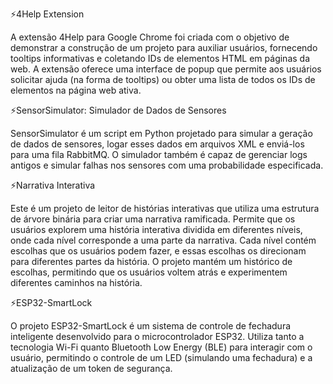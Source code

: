 ⚡4Help Extension 

A extensão 4Help para Google Chrome foi criada com o objetivo de demonstrar a construção de um projeto para auxiliar usuários, fornecendo tooltips informativas e coletando IDs de elementos HTML em páginas da web. A extensão oferece uma interface de popup que permite aos usuários solicitar ajuda (na forma de tooltips) ou obter uma lista de todos os IDs de elementos na página web ativa.

⚡SensorSimulator: Simulador de Dados de Sensores

SensorSimulator é um script em Python projetado para simular a geração de dados de sensores, logar esses dados em arquivos XML e enviá-los para uma fila RabbitMQ. O simulador também é capaz de gerenciar logs antigos e simular falhas nos sensores com uma probabilidade especificada.

⚡Narrativa Interativa

Este é um projeto de leitor de histórias interativas que utiliza uma estrutura de árvore binária para criar uma narrativa ramificada. Permite que os usuários explorem uma história interativa dividida em diferentes níveis, onde cada nível corresponde a uma parte da narrativa. Cada nível contém escolhas que os usuários podem fazer, e essas escolhas os direcionam para diferentes partes da história. O projeto mantém um histórico de escolhas, permitindo que os usuários voltem atrás e experimentem diferentes caminhos na história.

⚡ESP32-SmartLock

O projeto ESP32-SmartLock é um sistema de controle de fechadura inteligente desenvolvido para o microcontrolador ESP32. Utiliza tanto a tecnologia Wi-Fi quanto Bluetooth Low Energy (BLE) para interagir com o usuário, permitindo o controle de um LED (simulando uma fechadura) e a atualização de um token de segurança.
